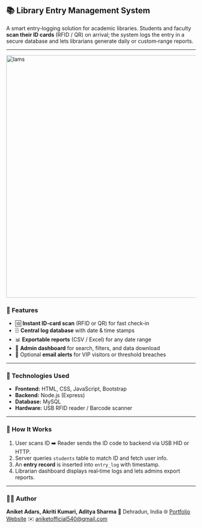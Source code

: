 ## 📚 Library Entry Management System

A smart entry‑logging solution for academic libraries. Students and faculty **scan their ID cards** (RFID / QR) on arrival; the system logs the entry in a secure database and lets librarians generate daily or custom‑range reports.

---

<img width="1919" height="644" alt="lams" src="https://github.com/user-attachments/assets/6162d158-ffe3-40ef-94dc-bbc57cde5449" />


### 🚀 Features

* 🆔 **Instant ID‑card scan** (RFID or QR) for fast check‑in
* 🗄️ **Central log database** with date & time stamps
* 📊 **Exportable reports** (CSV / Excel) for any date range
* 🔐 **Admin dashboard** for search, filters, and data download
* 🔔 Optional **email alerts** for VIP visitors or threshold breaches

---

### 🧠 Technologies Used

* **Frontend:** HTML, CSS, JavaScript, Bootstrap
* **Backend:** Node.js (Express)
* **Database:** MySQL
* **Hardware:** USB RFID reader / Barcode scanner

---

### 🧪 How It Works

1. User scans ID ➡️ Reader sends the ID code to backend via USB HID or HTTP.
2. Server queries `students` table to match ID and fetch user info.
3. An **entry record** is inserted into `entry_log` with timestamp.
4. Librarian dashboard displays real‑time logs and lets admins export reports.

---

### 👨‍💻 Author

**Aniket Adars, Akriti Kumari, Aditya Sharma**
📍 Dehradun, India
🌐 [Portfolio Website](https://your-portfolio.vercel.app)
✉️ [aniketofficial540@gmail.com](mailto:aniketofficial540@gmail.com)


